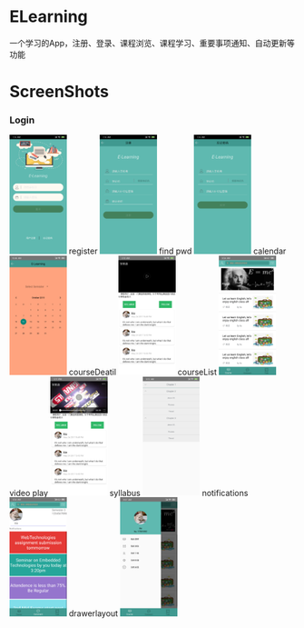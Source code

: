 # ELearning
一个学习的App，注册、登录、课程浏览、课程学习、重要事项通知、自动更新等功能


# ScreenShots
### Login ###
<img src="screenshots/login.png" width="20%" />
register
<img src="screenshots/register.png" width="20%" />
find pwd
<img src="screenshots/forgetPwd.png" width="20%" />
calendar
<img src="screenshots/calendar.png" width="20%" />
courseDeatil
<img src="screenshots/courseDetail.png" width="20%" />
courseList
<img src="screenshots/courseList.png" width="20%" />
video play
<img src="screenshots/playvideo.png" width="20%" />
syllabus
<img src="screenshots/syllabus.png" width="20%" />
notifications
<img src="screenshots/notifications.png" width="20%" />
drawerlayout
<img src="screenshots/drawerlayout.png" width="20%" />
